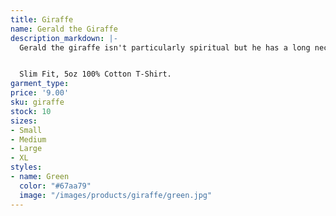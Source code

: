 ```yaml
---
title: Giraffe
name: Gerald the Giraffe
description_markdown: |-
  Gerald the giraffe isn't particularly spiritual but he has a long neck which can help you in a pinch.


  Slim Fit, 5oz 100% Cotton T-Shirt.
garment_type: 
price: '9.00'
sku: giraffe
stock: 10
sizes:
- Small
- Medium
- Large
- XL
styles:
- name: Green
  color: "#67aa79"
  image: "/images/products/giraffe/green.jpg"
---
```



